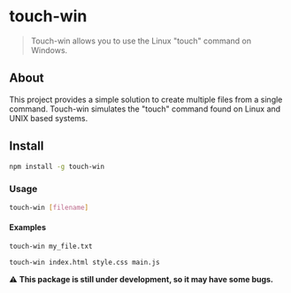 # touch-win

> Touch-win allows you to use the Linux "touch" command on Windows.

## About

This project provides a simple solution to create multiple files from a single command. Touch-win simulates the "touch" command found on Linux and UNIX based systems.

## Install

```bash
npm install -g touch-win
```

### Usage

```bash
touch-win [filename]
```

#### Examples

```bash
touch-win my_file.txt
```

```bash
touch-win index.html style.css main.js
```

:warning: **This package is still under development, so it may have some bugs.**